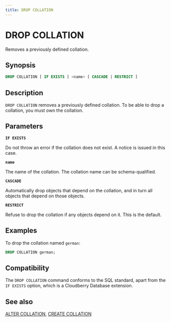```yaml
---
title: DROP COLLATION
---
```


# DROP COLLATION

Removes a previously defined collation.

## Synopsis

```sql
DROP COLLATION [ IF EXISTS ] <name> [ CASCADE | RESTRICT ]
```

## Description

`DROP COLLATION` removes a previously defined collation. To be able to drop a collation, you must own the collation.

## Parameters

**`IF EXISTS`**

Do not throw an error if the collation does not exist. A notice is issued in this case.

**`name`**

The name of the collation. The collation name can be schema-qualified.

**`CASCADE`**

Automatically drop objects that depend on the collation, and in turn all objects that depend on those objects.

**`RESTRICT`**

Refuse to drop the collation if any objects depend on it. This is the default.

## Examples

To drop the collation named `german`:

```sql
DROP COLLATION german;
```

## Compatibility

The `DROP COLLATION` command conforms to the SQL standard, apart from the `IF EXISTS` option, which is a Cloudberry Database extension.

## See also

[ALTER COLLATION](/docs/sql-stmts/sql-stmt-alter-collation.md), [CREATE COLLATION](/docs/sql-stmts/sql-stmt-create-collation.md)
